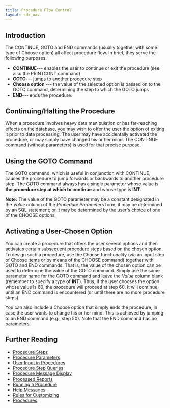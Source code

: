 ```yaml
---
title: Procedure Flow Control
layout: sdk_nav
---
```


## Introduction

The CONTINUE, GOTO and END commands (usually together with some type of
Choose option) all affect procedure flow. In brief, they serve the
following purposes:

-   **CONTINUE**--- enables the user to continue or exit the procedure
    (see also the PRINTCONT command)
-   **GOTO**--- jumps to another procedure step
-   **Choose option** --- the value of the selected option is passed on
    to the GOTO command, determining the step to which the GOTO jumps
-   **END**--- ends the procedure.

## Continuing/Halting the Procedure 

When a procedure involves heavy data manipulation or has far-reaching
effects on the database, you may wish to offer the user the option of
exiting it prior to data processing. The user may have accidentally
activated the procedure, or may simply have changed his or her mind. The
CONTINUE command (without parameters) is used for that precise purpose.

## Using the GOTO Command 

The GOTO command, which is useful in conjunction with CONTINUE, causes
the procedure to jump forwards or backwards to another procedure step.
The GOTO command always has a single parameter whose value is **the
procedure step at which to continue** and whose type is **INT**.

**Note:** The value of the GOTO parameter may be a constant designated in
the *Value* column of the *Procedure Parameters* form; it may be
determined by an SQL statement; or it may be determined by the user's
choice of one of the CHOOSE options.


## Activating a User-Chosen Option 

You can create a procedure that offers the user several options and then
activates certain subsequent procedure steps based on the chosen option.
To design such a procedure, use the Choose functionality (via an input
step of Choose items or by means of the CHOOSE command) together with
GOTO and END commands. That is, the value of the chosen option can be
used to determine the value of the GOTO command. Simply use the same
parameter name for the GOTO command and leave the *Value* column blank
(remember to specify a type of **INT**). Thus, if the user chooses the
option whose value is 60, the procedure will proceed at step 60. It will
continue until an END command is encountered (or until there are no more
procedure steps).

You can also include a Choose option that simply ends the procedure, in
case the user wants to change his or her mind. This is achieved by
jumping to an END command (e.g., step 50). Note that the END command has
no parameters.

## Further Reading 

-   [Procedure Steps](Procedure-Steps )
-   [Procedure Parameters](Procedure-Parameters )
-   [User Input in Procedures](User-Input-in-Procedures )
-   [Procedure Step Queries](Procedure-Step-Queries )
-   [Procedure Message Display](Procedure-Message-Display )
-   [Processed Reports](Processed-Reports )
-   [Running a Procedure](Running-a-Procedure )
-   [Help Messages](Help-Messages )
-   [Rules for Customizing](Rules-for-Customizing )
-   [Procedures](Procedures )
